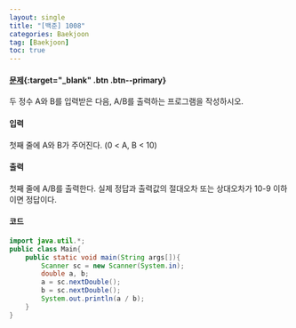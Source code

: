 ```yaml
---
layout: single
title: "[백준] 1008"
categories: Baekjoon
tag: [Baekjoon]
toc: true
---
```


#### [문제](https://www.acmicpc.net/problem/1008){:target="_blank" .btn .btn--primary}
두 정수 A와 B를 입력받은 다음, A/B를 출력하는 프로그램을 작성하시오.

#### 입력
첫째 줄에 A와 B가 주어진다. (0 < A, B < 10)

#### 출력
첫째 줄에 A/B를 출력한다. 실제 정답과 출력값의 절대오차 또는 상대오차가 10-9 이하이면 정답이다.

#### 코드
```java
import java.util.*;
public class Main{
	public static void main(String args[]){
		Scanner sc = new Scanner(System.in);
		double a, b;
		a = sc.nextDouble();
		b = sc.nextDouble();
		System.out.println(a / b);
	}
}
```
